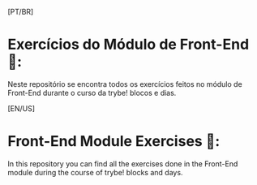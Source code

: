 [PT/BR]
# Exercícios do Módulo de Front-End 🚀️:
Neste repositório se encontra todos os exercícios feitos no módulo de Front-End durante o curso da trybe! blocos e dias.


[EN/US]
# Front-End Module Exercises 🚀️:
In this repository you can find all the exercises done in the Front-End module during the course of trybe! blocks and days.

